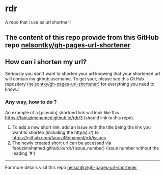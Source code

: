 # rdr
A repo that i use as url shortner !
## The content of this repo provide from this GitHub repo [nelsontky/gh-pages-url-shortener](https://github.com/nelsontky/gh-pages-url-shortener)  
## How can i shorten my url?
Seriously you don't want to shorten your url knowing that your shortened url will contain my github username. 
To get your, please see this GitHub repository ([nelsontky/gh-pages-url-shortener](https://github.com/nelsontky/gh-pages-url-shortener)) for everything you need to know..!

### Any way, how to do ?
An example of a [pseudo] shortned link will look like this : https://faouzimohamed.github.io/rdr/3 (should link to this repo).
1. To add a new short link, add an issue with the title being the link you want to shorten (including the http(s)://) to https://github.com/faouziMohamed/rdr/issues.
1. The newly created short url can be accessed via faouzimohamed.github.io/rdr/{issue_number} (issue number without the leading '#')

--------------------
For more details visit this repo [nelsontky/gh-pages-url-shortener](https://github.com/nelsontky/gh-pages-url-shortener)

